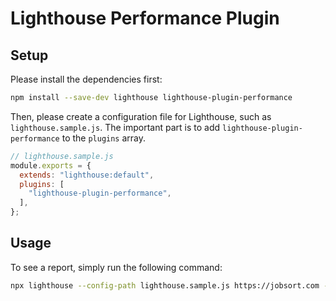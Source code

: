 # Lighthouse Performance Plugin

## Setup

Please install the dependencies first:

```sh
npm install --save-dev lighthouse lighthouse-plugin-performance
```

Then, please create a configuration file for Lighthouse, such as `lighthouse.sample.js`.
The important part is to add `lighthouse-plugin-performance` to the `plugins` array.

```js
// lighthouse.sample.js
module.exports = {
  extends: "lighthouse:default",
  plugins: [
    "lighthouse-plugin-performance",
  ],
};
```

## Usage

To see a report, simply run the following command:

```sh
npx lighthouse --config-path lighthouse.sample.js https://jobsort.com --view
```
